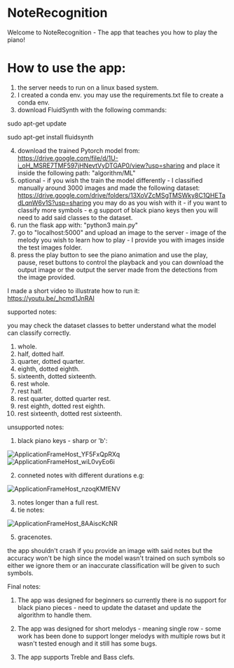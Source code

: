 # NoteRecognition

Welcome to NoteRecognition - The app that teaches you how to play the piano!

# How to use the app:
1. the server needs to run on a linux based system.
2. I created a conda env. you may use the requirements.txt file to create a conda env.
3. download FluidSynth with the following commands:

sudo apt-get update

sudo apt-get install fluidsynth

4. download the trained Pytorch model from: https://drive.google.com/file/d/1U-i_oH_MSRE7TMF597jHNevtVyDTGAP0/view?usp=sharing
and place it inside the following path: "algorithm/ML"
6. optional - if you wish the train the model differently - I classified manually around 3000 images and made the following dataset: https://drive.google.com/drive/folders/13XoVZcMSgTMSWky8C1QHETadLqnW6v1S?usp=sharing
you may do as you wish with it - if you want to classify more symbols - e.g support of black piano keys then you will need to add said classes to the dataset.
6. run the flask app with: "python3 main.py"
7. go to "localhost:5000" and upload an image to the server - image of the melody you wish to learn how to play - I provide you with images inside the test images folder.
8. press the play button to see the piano animation and use the play, pause, reset buttons to control the playback and you can download the output image or the output the server made from the detections from the image provided.


I made a short video to illustrate how to run it: https://youtu.be/_hcmd1JnRAI


supported notes:

you may check the dataset classes to better understand what the model can classify correctly.

1. whole.
2. half, dotted half.
3. quarter, dotted quarter.
4. eighth, dotted eighth.
5. sixteenth, dotted sixteenth.
6. rest whole.
7. rest half.
8. rest quarter, dotted quarter rest.
9. rest eighth, dotted rest eighth.
10. rest sixteenth, dotted rest sixteenth.

unsupported notes:
1. black piano keys - sharp or 'b': 

![ApplicationFrameHost_YF5FxQpRXq](https://user-images.githubusercontent.com/53357564/175818046-26df9651-f78b-465e-a2da-5b8b8f95eafe.png)
![ApplicationFrameHost_wiL0vyEo6i](https://user-images.githubusercontent.com/53357564/175818110-27633545-c20a-475a-8737-b691807f9ee5.png)


2. conneted notes with different durations e.g:

![ApplicationFrameHost_nzoqKMfENV](https://user-images.githubusercontent.com/53357564/175818138-5bf9c811-066e-469f-b3c8-8eaff2430627.png)


3. notes longer than a full rest.
4. tie notes:


![ApplicationFrameHost_8AAiscKcNR](https://user-images.githubusercontent.com/53357564/175818233-179de638-9a14-4ab8-a826-80078e43911a.png)

5. gracenotes.

the app shouldn't crash if you provide an image with said notes but the accuracy won't be high since the model wasn't trained on such symbols so either we ignore them or an inaccurate classification will be given to such symbols.


Final notes:
1. The app was designed for beginners so currently there is no support for black piano pieces - need to update the dataset and update the algorithm to handle them.

2. The app was designed for short melodys - meaning single row - some work has been done to support longer melodys with multiple rows but it wasn't tested enough and it still has some bugs.

3. The app supports Treble and Bass clefs.
